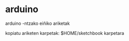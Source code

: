 arduino
=======

arduino -ntzako eiñiko ariketak

kopiatu ariketen karpetak: $HOME/sketchbook karpetara
